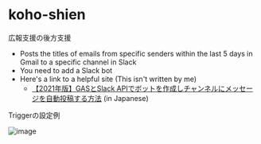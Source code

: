 # koho-shien

広報支援の後方支援

- Posts the titles of emails from specific senders within the last 5 days in Gmail to a specific channel in Slack
- You need to add a Slack bot
- Here's a link to a helpful site (This isn't written by me)
  - [【2021年版】GASとSlack APIでボットを作成しチャンネルにメッセージを自動投稿する方法](https://auto-worker.com/blog/?p=2904) (in Japanese)

Triggerの設定例

![image](https://github.com/user-attachments/assets/31ed8ed3-3dba-4bba-85e8-87e96297e489)
